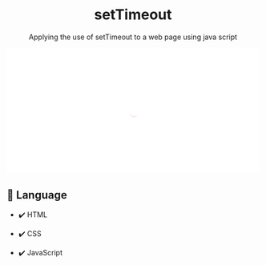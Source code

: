 <h1 align="center">
setTimeout
</h1>

<p align="center">
Applying the use of setTimeout to a web page using java script
</p>

<div align="center">
<img src="view.gif" heigth="425">
</div>

## 📌 Language

- ✔️ HTML

- ✔️ CSS

- ✔️ JavaScript